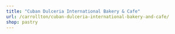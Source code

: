 ```yaml
---
title: "Cuban Dulceria International Bakery & Cafe"
url: /carrollton/cuban-dulceria-international-bakery-and-cafe/
shop: pastry
---
```

